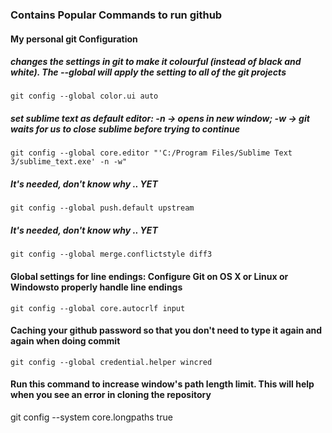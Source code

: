 ### Contains Popular Commands to run github


#### My personal git Configuration


##### changes the settings in git to make it colourful (instead of black and white). The --global will apply the setting to all of the git projects

`git config --global color.ui auto`


##### set sublime text as default editor: -n -> opens in new window; -w -> git waits for us to close sublime before trying to continue

`git config --global core.editor "'C:/Program Files/Sublime Text 3/sublime_text.exe' -n -w"`


##### It's needed, don't know why .. YET

`git config --global push.default upstream`


##### It's needed, don't know why .. YET

`git config --global merge.conflictstyle diff3`


#### Global settings for line endings:  Configure Git on OS X or Linux  or Windowsto properly handle line endings

`git config --global core.autocrlf input`


#### Caching your github password so that you don't need to type it again and again when doing commit

`git config --global credential.helper wincred`


#### Run this command to increase window's path length limit. This will help when you see an error in cloning the repository

git config --system core.longpaths true







